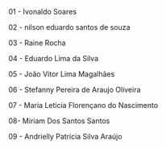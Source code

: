 01 - Ivonaldo Soares



02 - nilson eduardo santos de souza

03 - Raine Rocha 

04 - Eduardo Lima da Silva

05 - João Vitor Lima Magalhães

06 - Stefanny Pereira de Araujo Oliveira

07 - Maria Leticia Florençano do Nascimento

08- Miriam Dos Santos Santos 

09 - Andrielly Patrícia Silva Araújo